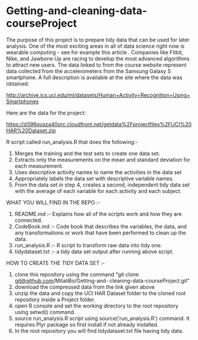 # Getting-and-cleaning-data-courseProject

The purpose of this project is to prepare tidy data that can be used for later analysis.
One of the most exciting areas in all of data science right now is wearable computing - see for example this article . Companies like Fitbit, Nike, and Jawbone Up are racing to develop the most advanced algorithms to attract new users. The data linked to from the course website represent data collected from the accelerometers from the Samsung Galaxy S smartphone. A full description is available at the site where the data was obtained:

http://archive.ics.uci.edu/ml/datasets/Human+Activity+Recognition+Using+Smartphones

Here are the data for the project:

https://d396qusza40orc.cloudfront.net/getdata%2Fprojectfiles%2FUCI%20HAR%20Dataset.zip

 R script called run_analysis.R that does the following:-

1) Merges the training and the test sets to create one data set.
2) Extracts only the measurements on the mean and standard deviation for each measurement.
3) Uses descriptive activity names to name the activities in the data set
4) Appropriately labels the data set with descriptive variable names.
5) From the data set in step 4, creates a second, independent tidy data set with the average of each variable for each activity and each subject.

WHAT YOU WILL FIND IN THE REPO :-

1) README.md :- Explains how all of the scripts work and how they are 			connected.
2) CodeBook.md :- Code book that describes the variables, the data, and any transformations 
			or work that have been performed to clean up the data.
3) run_analysis.R :- R script to transform raw data into tidy one.
4) tidydataset.txt :- a tidy data set output after running above script.

HOW TO CREATE THE TIDY DATA SET :-

1) clone this repository using the command "git clone git@github.com/MitaliBo/Getting-and- 
    cleaning-data-courseProject.git"
2) download the compressed data from the link given above
3) unzip the data and copy the UCI HAR Dataset folder to the cloned root repository inside a 
    Project folder.
4) open R console and set the working directory to the root repository using setwd() command.
5) source run_analysis.R script using source('run_analysis.R') command. It requires Plyr
   package so first install if not already installed.
6) In the root repository you will find tidydataset.txt file having tidy data.


